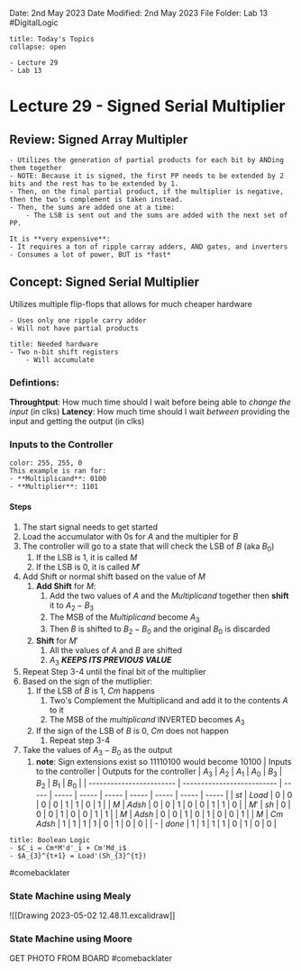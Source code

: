 Date: 2nd May 2023
Date Modified: 2nd May 2023
File Folder: Lab 13
#DigitalLogic

```ad-abstract
title: Today's Topics
collapse: open

- Lecture 29
- Lab 13

```

# Lecture 29 - Signed Serial Multiplier

## Review: Signed Array Multipler

```ad-summary
- Utilizes the generation of partial products for each bit by ANDing them together
- NOTE: Because it is signed, the first PP needs to be extended by 2 bits and the rest has to be extended by 1.
- Then, on the final partial product, if the multiplier is negative, then the two's complement is taken instead.
- Then, the sums are added one at a time:
	- The LSB is sent out and the sums are added with the next set of PP.
```


```ad-warning
It is **very expensive**:
- It requires a ton of ripple carray adders, AND gates, and inverters
- Consumes a lot of power, BUT is *fast*
```

## Concept: Signed Serial Multiplier

Utilizes multiple flip-flops that allows for much cheaper hardware

```ad-important
- Uses only one ripple carry adder
- Will not have partial products
```

```ad-note
title: Needed hardware
- Two n-bit shift registers
	- Will accumulate 
```

### Defintions:

**Throughtput**: How much time should I wait before being able to *change the input* (in clks)
**Latency**: How much time should I wait *between* providing the input and getting the output (in clks)

### Inputs to the Controller

```ad-note
color: 255, 255, 0
This example is ran for:
- **Multiplicand**: 0100
- **Multiplier**: 1101
```

#### Steps
1. The start signal needs to get started
2. Load the accumulator with 0s for $A$ and the multipler for $B$
3. The controller will go to a state that will check the LSB of $B$ (aka $B_0$)
	1. If the LSB is 1, it is called $M$
	2. If the LSB is 0, it is called $M'$
4. Add Shift or normal shift based on the value of $M$
	1. **Add Shift** for $M$: 
		1. Add the two values of $A$ and the *Multiplicand* together then **shift** it to $A_2 - B_3$
		2. The MSB of the *Multiplicand* become $A_3$
		3. Then $B$ is shifted to $B_2-B_0$ and the original $B_0$ is discarded
	2. **Shift** for $M'$
		1. All the values of $A$ and $B$ are shifted
		2. $A_3$ ***KEEPS ITS PREVIOUS VALUE***
5. Repeat Step 3-4 until the final bit of the multiplier
6. Based on the sign of the mutliplier:
	1. If the LSB of $B$ is 1, $Cm$ happens
		1. Two's Complement the Multiplicand and add it to the contents $A$ to it
		2. The MSB of the *multiplicand* INVERTED becomes $A_3$ 
	2. If the sign of the LSB of $B$ is 0, $Cm$ does not happen
		1. Repeat step 3-4
7. Take the values of $A_3 - B_0$ as the output
	1. **note**: Sign extensions exist so $11110100$ would become $10100$
| Inputs to the controller | Outputs for the controller | $A_3$ | $A_2$ | $A_1$ | $A_0$ | $B_3$ | $B_2$ | $B_1$ | $B_0$ |
| ------------------------ | -------------------------- | ----- | ----- | ----- | ----- | ----- | ----- | ----- | ----- |
| $st$                     | $Load$                     | 0     | 0     | 0     | 0     | 1     | 1     | 0     | 1     |
| $M$                      | $Adsh$                     | 0     | 0     | 1     | 0     | 0     | 1     | 1     | 0     |
| $M'$                     | $sh$                       | 0     | 0     | 0     | 1     | 0     | 0     | 1     | 1     |
| $M$                      | $Adsh$                     | 0     | 0     | 1     | 0     | 1     | 0     | 0     | 1     |
| $M$                      | $Cm$ $Adsh$                | 1     | 1     | 1     | 1     | 0     | 1     | 0     | 0     |
| -                        | $done$                     | 1     | 1     | 1     | 1     | 0     | 1     | 0     | 0      |

```ad-important
title: Boolean Logic
- $C_i = Cm*M'd'_i + Cm'Md_i$
- $A_{3}^{t+1} = Load'(Sh_{3}^{t})
```

#comebacklater 

### State Machine using Mealy

![[Drawing 2023-05-02 12.48.11.excalidraw]]

### State Machine using Moore

GET PHOTO FROM BOARD
#comebacklater 

